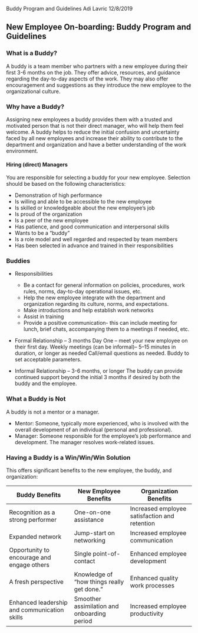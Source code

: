 Buddy Program and Guidelines
Adi Lavric	12/8/2019	
## New Employee On-boarding: Buddy Program and Guidelines
### What is a Buddy?

A buddy is a team member who partners with a new employee during their first 3-6 months on the job. They offer advice, resources, and guidance regarding the day-to-day aspects of the work. They may also offer encouragement and suggestions as they introduce the new employee to the organizational culture.

### Why have a Buddy?
Assigning new employees a buddy provides them with a trusted and motivated person that is not their direct manager, who will help them feel welcome. A buddy helps to reduce the initial confusion and uncertainty faced by all new employees and increase their ability to contribute to the department and organization and have a better understanding of the work environment.

#### Hiring (direct) Managers
You are responsible for selecting a buddy for your new employee. Selection should be based on the following characteristics:

- Demonstration of high performance
- Is willing and able to be accessible to the new employee
- Is skilled or knowledgeable about the new employee’s job
- Is proud of the organization
- Is a peer of the new employee
- Has patience, and good communication and interpersonal skills
- Wants to be a “buddy”
- Is a role model and well regarded and respected by team members
- Has been selected in advance and trained in their responsibilities

### Buddies
- Responsibilities
	-  Be a contact for general information on policies, procedures, work rules, norms, day-to-day operational issues, etc.
	- Help the new employee integrate with the department and organization regarding its culture, norms, and expectations.
	- Make introductions and help establish work networks
	- Assist in training
	- Provide a positive communication- this can include meeting for lunch, brief chats, accompanying them to a meetings if needed, etc.
	
- Formal Relationship – 3 months
Day One – meet your new employee on their first day.
Weekly meetings (can be informal)– 5–15 minutes in duration, or longer as needed
Call/email questions as needed. Buddy to set acceptable parameters.

- Informal Relationship – 3-6 months, or longer
The buddy can provide continued support beyond the initial 3 months if desired by both the buddy and the employee.

### What a Buddy is Not
A buddy is not a mentor or a manager.
- Mentor: Someone, typically more experienced, who is involved with the overall development of an individual (personal and professional).
- Manager: Someone responsible for the employee’s job performance and development. The manager resolves work-related issues.

### Having a Buddy is a Win/Win/Win Solution
This offers significant benefits to the new employee, the buddy, and organization:

Buddy Benefits | New Employee Benefits | Organization Benefits
--- | --- | ---
Recognition as a strong performer	| One-on-one assistance	| Increased employee satisfaction and retention
Expanded network	| Jump-start on networking	| Increased employee communication
Opportunity to encourage and engage others	| Single point-of-contact	| Enhanced employee development
A fresh perspective	| Knowledge of “how things really get done.”	| Enhanced quality work processes
Enhanced leadership and communication skills	| Smoother assimilation and onboarding period	| Increased employee productivity
